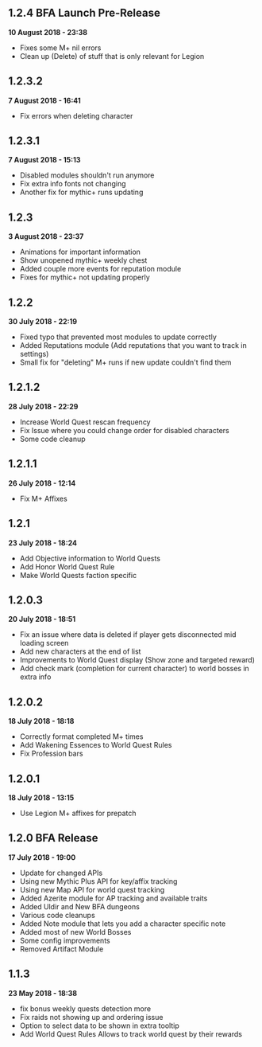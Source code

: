 1.2.4 BFA Launch Pre-Release
----
**10 August 2018 - 23:38**

- Fixes some M+ nil errors
- Clean up (Delete) of stuff that is only relevant for Legion

1.2.3.2
----
**7 August 2018 - 16:41**

- Fix errors when deleting character

1.2.3.1
----
**7 August 2018 - 15:13**

- Disabled modules shouldn't run anymore
- Fix extra info fonts not changing
- Another fix for mythic+ runs updating

1.2.3
----
**3 August 2018 - 23:37**

- Animations for important information
- Show unopened mythic+ weekly chest
- Added couple more events for reputation module
- Fixes for mythic+ not updating properly

1.2.2
----
**30 July 2018 - 22:19**

- Fixed typo that prevented most modules to update correctly
- Added Reputations module (Add reputations that you want to track in settings)
- Small fix for "deleting" M+ runs if new update couldn't find them

1.2.1.2
----
**28 July 2018 - 22:29**

- Increase World Quest rescan frequency
- Fix Issue where you could change order for disabled characters
- Some code cleanup

1.2.1.1
----
**26 July 2018 - 12:14**

- Fix M+ Affixes

1.2.1
----
**23 July 2018 - 18:24**

- Add Objective information to World Quests
- Add Honor World Quest Rule
- Make World Quests faction specific

1.2.0.3
----
**20 July 2018 - 18:51**

- Fix an issue where data is deleted if player gets disconnected mid loading screen
- Add new characters at the end of list
- Improvements to World Quest display (Show zone and targeted reward)
- Add check mark (completion for current character) to world bosses in extra info

1.2.0.2
----
**18 July 2018 - 18:18**

- Correctly format completed M+ times
- Add Wakening Essences to World Quest Rules
- Fix Profession bars

1.2.0.1
----
**18 July 2018 - 13:15**

- Use Legion M+ affixes for prepatch

1.2.0 BFA Release
----
**17 July 2018 - 19:00**

- Update for changed APIs
- Using new Mythic Plus API for key/affix tracking
- Using new Map API for world quest tracking
- Added Azerite module for AP tracking and available traits
- Added Uldir and New BFA dungeons
- Various code cleanups
- Added Note module that lets you add a character specific note
- Added most of new World Bosses
- Some config improvements
- Removed Artifact Module


1.1.3
----
**23 May 2018 - 18:38**



- fix bonus weekly quests detection more
- Fix raids not showing up and ordering issue
- Option to select data to be shown in extra tooltip
- Add World Quest Rules Allows to track world quest by their rewards

